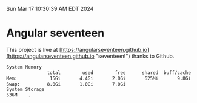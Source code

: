 Sun Mar 17 10:30:39 AM EDT 2024

# Angular seventeen


This project is live at [https://angularseventeen.github.io](https://angularseventeen.github.io "seventeen!") thanks to Github.

```bash
System Memory
               total        used        free      shared  buff/cache   available
Mem:            15Gi       4.4Gi       2.0Gi       625Mi       9.8Gi        10Gi
Swap:          8.0Gi       1.0Gi       7.0Gi
System Storage
536M	.
```
```bash
